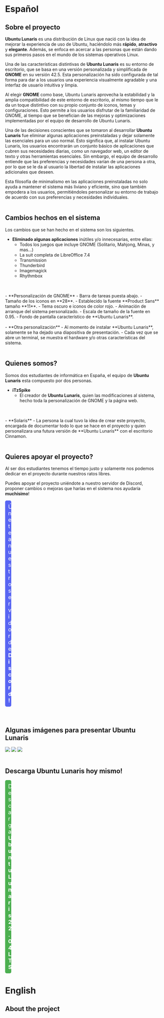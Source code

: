 # Español
## Sobre el proyecto
**Ubuntu Lunaris** es una distribución de Linux que nació con la idea de mejorar la experiencia de uso de Ubuntu, haciéndolo más **rápido**, **atractivo** y **elegante**. Además, se enfoca en acercar a las personas que están dando sus primeros pasos en el mundo de los sistemas operativos Linux.

Una de las características distintivas de **Ubuntu Lunaris** es su entorno de escritorio, que se basa en una versión personalizada y simplificada de **GNOME** en su versión 42.5. Esta personalización ha sido configurada de tal forma para dar a los usuarios una experiencia visualmente agradable y una interfaz de usuario intuitiva y limpia.

Al elegir **GNOME** como base, Ubuntu Lunaris aprovecha la estabilidad y la amplia compatibilidad de este entorno de escritorio, al mismo tiempo que le da un toque distintivo con su propio conjunto de iconos, temas y configuraciones. Esto permite a los usuarios disfrutar de la familiaridad de GNOME, al tiempo que se benefician de las mejoras y optimizaciones implementadas por el equipo de desarrollo de Ubuntu Lunaris.

Una de las decisiones conscientes que se tomaron al desarrollar **Ubuntu Lunaris** fue eliminar algunas aplicaciones preinstaladas y dejar solamente las esenciales para un uso normal. Esto significa que, al instalar Ubuntu Lunaris, los usuarios encontrarán un conjunto básico de aplicaciones que cubren sus necesidades diarias, como un navegador web, un editor de texto y otras herramientas esenciales. Sin embargo, el equipo de desarrollo entiende que las preferencias y necesidades varían de una persona a otra, por lo que se le da al usuario la libertad de instalar las aplicaciones adicionales que deseen.

Esta filosofía de minimalismo en las aplicaciones preinstaladas no solo ayuda a mantener el sistema más liviano y eficiente, sino que también empodera a los usuarios, permitiéndoles personalizar su entorno de trabajo de acuerdo con sus preferencias y necesidades individuales.
</br>
</br>

## Cambios hechos en el sistema
Los cambios que se han hecho en el sistema son los siguientes.

- **Eliminado algunas aplicaciones** inútiles y/o innecesarias, entre ellas:
    - Todos los juegos que incluye GNOME (Solitario, Mahjong, Minas, y mas...)
    - La suit completa de LibreOffice 7.4
    - Transmission
    - Thunderbird
    - Imagemagick
    - Rhythmbox
</br>
</br>
- **Personalización de GNOME**
    - Barra de tareas puesta abajo.
    - Tamaño de los iconos en **28**.
    - Establecido la fuente **Product Sans** tamaño **11**.
    - Tema oscuro e iconos de color rojo.
    - Animación de arranque del sistema personalizado.
    - Escala de tamaño de la fuente en 0.95.
    - Fondo de pantalla característico de **Ubuntu Lunaris**.
</br>
</br>
- **Otra personalización**
    - Al momento de instalar **Ubuntu Lunaris**, solamente se ha dejado una diapositiva de presentación.
    - Cada vez que se abre un terminal, se muestra el hardware y/o otras características del sistema.
</br>
</br>

## Quienes somos?
Somos dos estudiantes de informática en España, el equipo de **Ubuntu Lunaris** esta compuesto por dos personas.

- **iTzSpike**
    - El creador de **Ubuntu Lunaris**, quien las modificaciones al sistema, hecho toda la personalización de GNOME y la página web.
</br>
</br>
- **Solaris**
    - La persona la cual tuvo la idea de crear este proyecto, encargada de documentar todo lo que se hace en el proyecto y quien personalizara una futura versión de **Ubuntu Lunaris** con el escritorio Cinnamon.
</br>
</br>

## Quieres apoyar el proyecto?
Al ser dos estudiantes tenemos el tiempo justo y solamente nos podemos dedicar en el proyecto durante nuestros ratos libres.

Puedes apoyar el proyecto uniéndote a nuestro servidor de Discord, proponer cambios o mejoras que harías en el sistema nos ayudaría **muchísimo**!
<div style="display: flex; justify-content: flex-start;">
    <a style="width: calc(100% - 600px); margin: 0; padding: 10px; background-color: #5865F2; color: white; text-align: center; font-size: 18px; border: none; border-radius: 5px; cursor: pointer; text-decoration: none;" href="https://discord.com/invite/8EyGhjP6UZ" target="_blank">Únete a nuestro servidor de <b>Discord!</b></a>
</div>
</br>
</br>

## Algunas imágenes para presentar Ubuntu Lunaris
<img src="https://i.imgur.com/Hy9vCAU.png">
<img src="https://i.imgur.com/oZHP1y5.png">
<img src="https://i.imgur.com/dZgLDQn.png">
</br>
</br>

## Descarga Ubuntu Lunaris hoy mismo!
<div style="display: flex; justify-content: flex-start;">
    <a style="width: calc(100% - 600px); margin: 0; padding: 10px; background-color: #4CAF50; color: white; text-align: center; font-size: 18px; border: none; border-radius: 5px; cursor: pointer; text-decoration: none;" href="https://www.ubuntulunaris.itzspike.tk/Ubuntu%20Lunaris%2022.04%20LTS.iso" target="_blank">Descarga <b>Ubuntu Lunaris 22.04 LTS</b></a>
</div>

# English
## About the project
